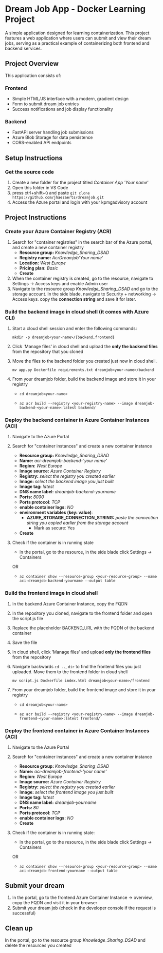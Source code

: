 # Dream Job App - Docker Learning Project

A simple application designed for learning containerization. This project features a web application where users can submit and view their dream jobs, serving as a practical example of containerizing both frontend and backend services.

## Project Overview

This application consists of:

### Frontend
- Simple HTML/JS interface with a modern, gradient design
- Form to submit dream job entries
- Success notifications and job display functionality

### Backend
- FastAPI server handling job submissions
- Azure Blob Storage for data persistence
- CORS-enabled API endpoints

## Setup Instructions

### Get the source code
1. Create a new folder for the project titled *Container App 'Your name'*
2. Open this folder in VS Code
3. press ctrl+shift+ù and paste ```git clone https://github.com/jhaezaerts/dreamjob.git```
4. Access the Azure portal and login with your kpmgadvisory account

## Project Instructions

### Create your Azure Container Registry (ACR)

1. Search for "container registries" in the search bar of the Azure portal, and create a new container registry
    - **Resource group:** *Knowledge_Sharing_DSAD*
    - **Registry name:** *AcrDreamjob'Your name'*
    - **Location:** *West Europe*
    - **Pricing plan:** *Basic*
    - **Create**
2. When the container registry is created, go to the resource, navigate to Settings -> Access keys and enable Admin user
3. Navigate to the resource group *Knowledge_Sharing_DSAD* and go to the storage account. In the side blade, navigate to Security + networking -> Access keys. copy the **connection string** and save it for later.

### Build the backend image in cloud shell (it comes with Azure CLI)

1. Start a cloud shell session and enter the following commands:

    ```mkdir -p dreamjob<your-name>/{backend,frontend}```

2. Click 'Manage files' in cloud shell and upload the **only the backend files** from the repository that you cloned
3. Move the files to the backend folder you created just now in cloud shell.
    
    ```mv app.py Dockerfile requirements.txt dreamjob<your-name>/backend ```

4. From your dreamjob folder, build the backend image and store it in your registry

    - ```cd dreamjob<your-name>```

    - ```az acr build --registry <your-registry-name> --image dreamjob-backend-<your-name>:latest backend/```

### Deploy the backend container in Azure Container Instances (ACI)

1. Navigate to the Azure Portal
2. Search for "container instances" and create a new container instance
    - **Resource group:** *Knowledge_Sharing_DSAD*
    - **Name:** *aci-dreamjob-backend-'your name'*
    - **Region:** *West Europe*
    - **Image source:** *Azure Container Registry*
    - **Registry:** *select the registry you created earlier*
    - **Image:** *select the backend image you just built*
    - **Image tag:** *latest*
    - **DNS name label:** *dreamjob-backend-yourname*
    - **Ports:** *8000*
    - **Ports protocol:** *TCP*
    - **enable container logs:** *NO*
    - **environment variables (key: value)**: 
        - **AZURE_STORAGE_CONNECTION_STRING:** *paste the connection string you copied earlier from the storage account*
            - Mark as secure: Yes
    - **Create**
3. Check if the container is in running state
    - In the portal, go to the resource, in the side blade click Settings -> Containers
    
    OR
    
    - ```az container show --resource-group <your-resource-group> --name aci-dreamjob-backend-yourname --output table```

### Build the frontend image in cloud shell

1. In the backend Azure Container Instance, copy the FQDN
2. In the repository you cloned, navigate to the frontend folder and open the script.js file
3. Replace the placeholder BACKEND_URL with the FQDN of the backend container
4. Save the file
5. In cloud shell, click 'Manage files' and upload **only the frontend files** from the repository
6. Navigate backwards ```cd ..```, ```dir``` to find the frontend files you just uploaded. Move them to the frontend folder in cloud shell

    ```mv script.js Dockerfile index.html dreamjob<your-name>/frontend ```

7. From your dreamjob folder, build the frontend image and store it in your registry

    - ```cd dreamjob<your-name>```

    - ```az acr build --registry <your-registry-name> --image dreamjob-frontend-<your-name>:latest frontend/```

### Deploy the frontend container in Azure Container Instances (ACI)

1. Navigate to the Azure Portal
2. Search for "container instances" and create a new container instance
    - **Resource group:** *Knowledge_Sharing_DSAD*
    - **Name:** *aci-dreamjob-frontend-'your name'*
    - **Region:** *West Europe*
    - **Image source:** *Azure Container Registry*
    - **Registry:** *select the registry you created earlier*
    - **Image:** *select the frontend image you just built*
    - **Image tag:** *latest*
    - **DNS name label:** *dreamjob-yourname*
    - **Ports:** *80*
    - **Ports protocol:** *TCP*
    - **enable container logs:** *NO*
    - **Create**
3. Check if the container is in running state:
    - In the portal, go to the resource, in the side blade click Settings -> Containers
    
    OR

    - ```az container show --resource-group <your-resource-group> --name aci-dreamjob-frontend-yourname --output table```

## Submit your dream

1. In the portal, go to the frontend Azure Container Instance -> overview, copy the FQDN and visit it in your browser
2. Submit your dream job (check in the developer console if the request is successful)

## Clean up

In the portal, go to the resource group *Knowledge_Sharing_DSAD* and delete the resources you created

